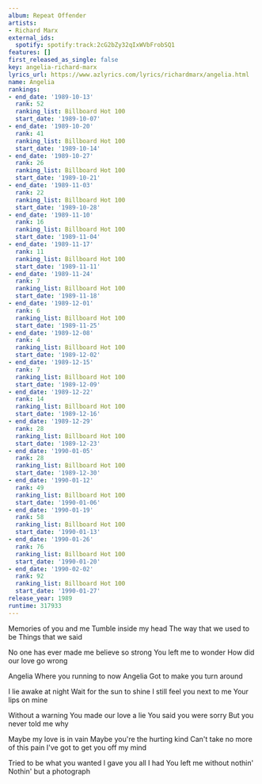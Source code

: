 ```yaml
---
album: Repeat Offender
artists:
- Richard Marx
external_ids:
  spotify: spotify:track:2cG2bZy32qIxWVbFrobSQ1
features: []
first_released_as_single: false
key: angelia-richard-marx
lyrics_url: https://www.azlyrics.com/lyrics/richardmarx/angelia.html
name: Angelia
rankings:
- end_date: '1989-10-13'
  rank: 52
  ranking_list: Billboard Hot 100
  start_date: '1989-10-07'
- end_date: '1989-10-20'
  rank: 41
  ranking_list: Billboard Hot 100
  start_date: '1989-10-14'
- end_date: '1989-10-27'
  rank: 26
  ranking_list: Billboard Hot 100
  start_date: '1989-10-21'
- end_date: '1989-11-03'
  rank: 22
  ranking_list: Billboard Hot 100
  start_date: '1989-10-28'
- end_date: '1989-11-10'
  rank: 16
  ranking_list: Billboard Hot 100
  start_date: '1989-11-04'
- end_date: '1989-11-17'
  rank: 11
  ranking_list: Billboard Hot 100
  start_date: '1989-11-11'
- end_date: '1989-11-24'
  rank: 7
  ranking_list: Billboard Hot 100
  start_date: '1989-11-18'
- end_date: '1989-12-01'
  rank: 6
  ranking_list: Billboard Hot 100
  start_date: '1989-11-25'
- end_date: '1989-12-08'
  rank: 4
  ranking_list: Billboard Hot 100
  start_date: '1989-12-02'
- end_date: '1989-12-15'
  rank: 7
  ranking_list: Billboard Hot 100
  start_date: '1989-12-09'
- end_date: '1989-12-22'
  rank: 14
  ranking_list: Billboard Hot 100
  start_date: '1989-12-16'
- end_date: '1989-12-29'
  rank: 28
  ranking_list: Billboard Hot 100
  start_date: '1989-12-23'
- end_date: '1990-01-05'
  rank: 28
  ranking_list: Billboard Hot 100
  start_date: '1989-12-30'
- end_date: '1990-01-12'
  rank: 49
  ranking_list: Billboard Hot 100
  start_date: '1990-01-06'
- end_date: '1990-01-19'
  rank: 58
  ranking_list: Billboard Hot 100
  start_date: '1990-01-13'
- end_date: '1990-01-26'
  rank: 76
  ranking_list: Billboard Hot 100
  start_date: '1990-01-20'
- end_date: '1990-02-02'
  rank: 92
  ranking_list: Billboard Hot 100
  start_date: '1990-01-27'
release_year: 1989
runtime: 317933
---
```

Memories of you and me
Tumble inside my head
The way that we used to be
Things that we said

No one has ever made me believe so strong
You left me to wonder
How did our love go wrong


Angelia
Where you running to now
Angelia
Got to make you turn around

I lie awake at night
Wait for the sun to shine
I still feel you next to me
Your lips on mine

Without a warning
You made our love a lie
You said you were sorry
But you never told me why



Maybe my love is in vain
Maybe you're the hurting kind
Can't take no more of this pain
I've got to get you off my mind

Tried to be what you wanted
I gave you all I had
You left me without nothin'
Nothin' but a photograph
